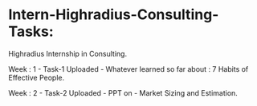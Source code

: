 # Intern-Highradius-Consulting-Tasks:

Highradius Internship in Consulting.

 Week : 1 - Task-1 Uploaded - Whatever learned so far about : 7 Habits of Effective People.
 
 Week : 2 - Task-2 Uploaded - PPT on - Market Sizing and Estimation.
